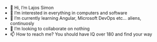 - 👋 Hi, I’m Lajos Simon
- 👀 I’m interested in everything in computers and software
- 🌱 I’m currently learning Angular, Microsoft DevOps etc... aliens, continuosly
- 💞️ I’m looking to collaborate on nothing
- 📫 How to reach me? You should have IQ over 180 and find your way

<!---
lajoss/lajoss is a ✨ special ✨ repository because its `README.md` (this file) appears on your GitHub profile.
You can click the Preview link to take a look at your changes.
--->
